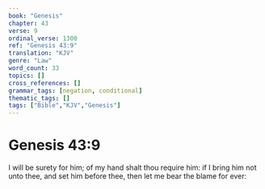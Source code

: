 ```yaml
---
book: "Genesis"
chapter: 43
verse: 9
ordinal_verse: 1300
ref: "Genesis 43:9"
translation: "KJV"
genre: "Law"
word_count: 33
topics: []
cross_references: []
grammar_tags: [negation, conditional]
thematic_tags: []
tags: ["Bible","KJV","Genesis"]
---
```


# Genesis 43:9

I will be surety for him; of my hand shalt thou require him: if I bring him not unto thee, and set him before thee, then let me bear the blame for ever:
